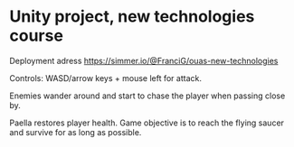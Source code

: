 # Unity project, new technologies course


Deployment adress
https://simmer.io/@FranciG/ouas-new-technologies

Controls: WASD/arrow keys + mouse left for attack.

Enemies wander around and start to chase the player when passing close by.

Paella restores player health.
Game objective is to reach the flying saucer and survive for as long as possible.

